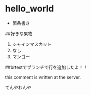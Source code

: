 # hello_world

- 箇条書き

##好きな果物

1. シャインマスカット
2. なし
3. マンゴー

##brtestでブランチで行を追加したよ！！

this comment is written at the server.

てんやわんや
